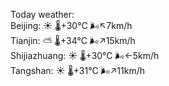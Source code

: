 Today weather:  
Beijing: ☀️   🌡️+30°C 🌬️↖7km/h  
Tianjin: ⛅️  🌡️+34°C 🌬️↗15km/h  
Shijiazhuang: ☀️   🌡️+30°C 🌬️←5km/h  
Tangshan: ☀️   🌡️+31°C 🌬️↗11km/h  

